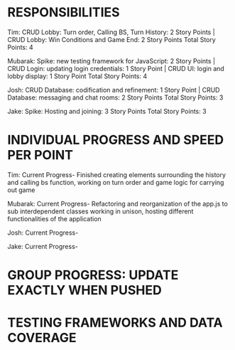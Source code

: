 # RESPONSIBILITIES

Tim: CRUD Lobby: Turn order, Calling BS, Turn History: 2 Story Points | CRUD Lobby: Win Conditions and Game End: 2 Story Points
Total Story Points: 4

Mubarak: Spike: new testing framework for JavaScript: 2 Story Points | CRUD Login: updating login credentials: 1 Story Point | CRUD UI: login and lobby display: 1 Story Point
Total Story Points: 4

Josh: CRUD Database: codification and refinement: 1 Story Point | CRUD Database: messaging and chat rooms: 2 Story Points
Total Story Points: 3

Jake: Spike: Hosting and joining: 3 Story Points
Total Story Points: 3

# INDIVIDUAL PROGRESS AND SPEED PER POINT

Tim: Current Progress- Finished creating elements surrounding the history and calling bs function, working on turn order and game logic for carrying out game

Mubarak: Current Progress- Refactoring and reorganization of the app.js to sub interdependent classes working in unison, hosting different functionalities of the application

Josh: Current Progress-

Jake: Current Progress-


# GROUP PROGRESS: UPDATE EXACTLY WHEN PUSHED



# TESTING FRAMEWORKS AND DATA COVERAGE

